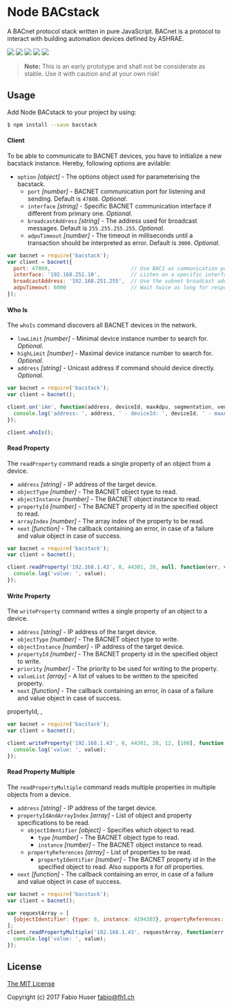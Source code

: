 # Node BACstack

A BACnet protocol stack written in pure JavaScript. BACnet is a protocol to
interact with building automation devices defined by ASHRAE.

[![](https://badge.fury.io/js/bacstack.svg)](http://badge.fury.io/js/bacstack)
[![](https://travis-ci.org/fh1ch/node-bacstack.svg?branch=master)](https://travis-ci.org/fh1ch/node-bacstack)
[![](https://coveralls.io/repos/fh1ch/node-bacstack/badge.svg?branch=master)](https://coveralls.io/r/fh1ch/node-bacstack?branch=master)
[![](https://codeclimate.com/github/fh1ch/node-bacstack/badges/gpa.svg)](https://codeclimate.com/github/fh1ch/node-bacstack)
[![](https://david-dm.org/fh1ch/node-bacstack/status.svg)](https://david-dm.org/fh1ch/node-bacstack)

> **Note:** This is an early prototype and shall not be considerate as stable.
> Use it with caution and at your own risk!

## Usage

Add Node BACstack to your project by using:

``` sh
$ npm install --save bacstack
```

#### Client

To be able to communicate to BACNET devices, you have to initialize a new
bacstack instance. Hereby, following options are avilable:

- `option` *[object]* - The options object used for parameterising the bacstack.
  - `port` *[number]* - BACNET communication port for listening and sending. Default is `47808`. *Optional*.
  - `interface` *[string]* - Specific BACNET communication interface if different from primary one. *Optional*.
  - `broadcastAddress` *[string]* - The address used for broadcast messages. Default is `255.255.255.255`. *Optional*.
  - `adpuTimeout` *[number]* - The timeout in milliseconds until a transaction should be interpreted as error. Default is `3000`. *Optional*.

``` js
var bacnet = require('bacstack');
var client = bacnet({
  port: 47809,                          // Use BAC1 as communication port
  interface: '192.168.251.10',          // Listen on a specific interface
  broadcastAddress: '192.168.251.255',  // Use the subnet broadcast address
  adpuTimeout: 6000                     // Wait twice as long for response
});
```

#### Who Is

The `whoIs` command discovers all BACNET devices in the network.

- `lowLimit` *[number]* - Minimal device instance number to search for. *Optional*.
- `highLimit` *[number]* - Maximal device instance number to search for. *Optional*.
- `address` *[string]* - Unicast address if command should device directly. *Optional*.

``` js
var bacnet = require('bacstack');
var client = bacnet();

client.on('iAm', function(address, deviceId, maxAdpu, segmentation, vendorId) {
  console.log('address: ', address, ' - deviceId: ', deviceId, ' - maxAdpu: ', maxAdpu, ' - segmentation: ', segmentation, ' - vendorId: ', vendorId);
});

client.whoIs();
```

#### Read Property

The `readProperty` command reads a single property of an object from a device.

- `address` *[string]* - IP address of the target device.
- `objectType` *[number]* - The BACNET object type to read.
- `objectInstance` *[number]* - The BACNET object instance to read.
- `propertyId` *[number]* - The BACNET property id in the specified object to read.
- `arrayIndex` *[number]* - The array index of the property to be read.
- `next` *[function]* - The callback containing an error, in case of a failure and value object in case of success.

``` js
var bacnet = require('bacstack');
var client = bacnet();

client.readProperty('192.168.1.43', 8, 44301, 28, null, function(err, value) {
  console.log('value: ', value);
});
```

#### Write Property

The `writeProperty` command writes a single property of an object to a device.

- `address` *[string]* - IP address of the target device.
- `objectType` *[number]* - The BACNET object type to write.
- `objectInstance` *[number]* - IP address of the target device.
- `propertyId` *[number]* - The BACNET property id in the specified object to write.
- `priority` *[number]* - The priority to be used for writing to the property.
- `valueList` *[array]* - A list of values to be written to the speicifed property.
- `next` *[function]* - The callback containing an error, in case of a failure and value object in case of success.

propertyId, ,

``` js
var bacnet = require('bacstack');
var client = bacnet();

client.writeProperty('192.168.1.43', 8, 44301, 28, 12, [100], function(err, value) {
  console.log('value: ', value);
});
```

#### Read Property Multiple

The `readPropertyMultiple` command reads multiple properties in multiple objects
from a device.

- `address` *[string]* - IP address of the target device.
- `propertyIdAndArrayIndex` *[array]* - List of object and property specifications to be read.
  - `objectIdentifier` *[object]* - Specifies which object to read.
    - `type` *[number]* - The BACNET object type to read.
    - `instance` *[number]* - The BACNET object instance to read.
  - `propertyReferences` *[array]* - List of properties to be read.
    - `propertyIdentifier` *[number]* - The BACNET property id in the specified object to read. Also supports `8` for *all* properties.
- `next` *[function]* - The callback containing an error, in case of a failure and value object in case of success.

``` js
var bacnet = require('bacstack');
var client = bacnet();

var requestArray = [
  {objectIdentifier: {type: 8, instance: 4194303}, propertyReferences: [{propertyIdentifier: 8}]}
];
client.readPropertyMultiple('192.168.1.43', requestArray, function(err, value) {
  console.log('value: ', value);
});
```

## License

[The MIT License](http://opensource.org/licenses/MIT)

Copyright (c) 2017 Fabio Huser <fabio@fh1.ch>
